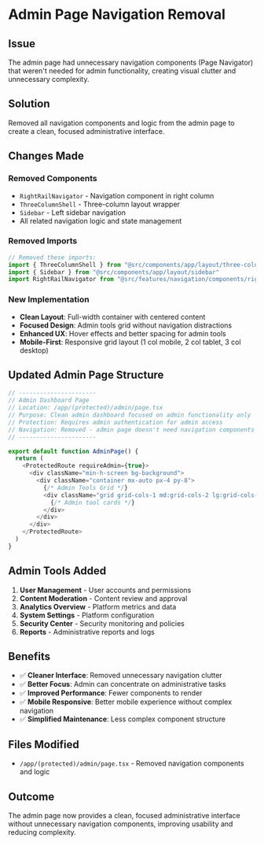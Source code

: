 # Admin Page Navigation Removal

## Issue
The admin page had unnecessary navigation components (Page Navigator) that weren't needed for admin functionality, creating visual clutter and unnecessary complexity.

## Solution
Removed all navigation components and logic from the admin page to create a clean, focused administrative interface.

## Changes Made

### Removed Components
- `RightRailNavigator` - Navigation component in right column
- `ThreeColumnShell` - Three-column layout wrapper
- `Sidebar` - Left sidebar navigation
- All related navigation logic and state management

### Removed Imports
```typescript
// Removed these imports:
import { ThreeColumnShell } from "@src/components/app/layout/three-column-shell"
import { Sidebar } from "@src/components/app/layout/sidebar"
import RightRailNavigator from "@src/features/navigation/components/right-rail-navigator"
```

### New Implementation
- **Clean Layout**: Full-width container with centered content
- **Focused Design**: Admin tools grid without navigation distractions
- **Enhanced UX**: Hover effects and better spacing for admin tools
- **Mobile-First**: Responsive grid layout (1 col mobile, 2 col tablet, 3 col desktop)

## Updated Admin Page Structure

```typescript
// ----------------------
// Admin Dashboard Page
// Location: /app/(protected)/admin/page.tsx
// Purpose: Clean admin dashboard focused on admin functionality only
// Protection: Requires admin authentication for admin access
// Navigation: Removed - admin page doesn't need navigation components
// ----------------------

export default function AdminPage() {
  return (
    <ProtectedRoute requireAdmin={true}>
      <div className="min-h-screen bg-background">
        <div className="container mx-auto px-4 py-8">
          {/* Admin Tools Grid */}
          <div className="grid grid-cols-1 md:grid-cols-2 lg:grid-cols-3 gap-6">
            {/* Admin tool cards */}
          </div>
        </div>
      </div>
    </ProtectedRoute>
  )
}
```

## Admin Tools Added
1. **User Management** - User accounts and permissions
2. **Content Moderation** - Content review and approval
3. **Analytics Overview** - Platform metrics and data
4. **System Settings** - Platform configuration
5. **Security Center** - Security monitoring and policies
6. **Reports** - Administrative reports and logs

## Benefits
- ✅ **Cleaner Interface**: Removed unnecessary navigation clutter
- ✅ **Better Focus**: Admin can concentrate on administrative tasks
- ✅ **Improved Performance**: Fewer components to render
- ✅ **Mobile Responsive**: Better mobile experience without complex navigation
- ✅ **Simplified Maintenance**: Less complex component structure

## Files Modified
- `/app/(protected)/admin/page.tsx` - Removed navigation components and logic

## Outcome
The admin page now provides a clean, focused administrative interface without unnecessary navigation components, improving usability and reducing complexity.